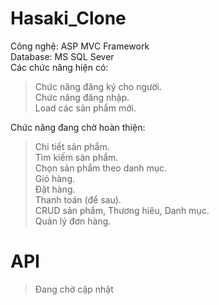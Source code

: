 # Hasaki_Clone
Công nghệ: ASP MVC Framework  
Database: MS SQL Sever  
Các chức năng hiện có:  
> Chức năng đăng ký cho người.  
> Chức năng đăng nhập.  
> Load các sản phẩm mới.

Chức năng đang chờ hoàn thiện:  
> Chi tiết sản phẩm.  
> Tìm kiếm sản phẩm.  
> Chọn sản phẩm theo danh mục.  
> Giỏ hàng.  
> Đặt hàng.  
> Thanh toán (để sau).  
> CRUD sản phẩm, Thương hiêu, Danh mục.  
> Quản lý đơn hàng.
# API
> Đang chờ cập nhật
